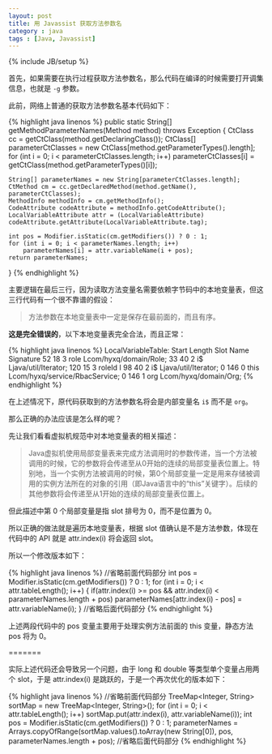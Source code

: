 ```yaml
---
layout: post
title: 用 Javassist 获取方法参数名
category : java
tags : [Java, Javassist]
---
```

{% include JB/setup %}

首先，如果需要在执行过程获取方法参数名，那么代码在编译的时候需要打开调集信息，也就是 `-g` 参数。

此前，网络上普通的获取方法参数名基本代码如下：

{% highlight java linenos %}
public static String[] getMethodParameterNames(Method method) throws Exception {
	CtClass cc = getCtClass(method.getDeclaringClass());
	CtClass[] parameterCtClasses = new CtClass[method.getParameterTypes().length];
	for (int i = 0; i < parameterCtClasses.length; i++) 
	    parameterCtClasses[i] = getCtClass(method.getParameterTypes()[i]);
	
	String[] parameterNames = new String[parameterCtClasses.length];
	CtMethod cm = cc.getDeclaredMethod(method.getName(), parameterCtClasses);
	MethodInfo methodInfo = cm.getMethodInfo();
	CodeAttribute codeAttribute = methodInfo.getCodeAttribute();
	LocalVariableAttribute attr = (LocalVariableAttribute) codeAttribute.getAttribute(LocalVariableAttribute.tag);
	
	int pos = Modifier.isStatic(cm.getModifiers()) ? 0 : 1;  
	for (int i = 0; i < parameterNames.length; i++)  
	    parameterNames[i] = attr.variableName(i + pos);  
    return parameterNames;
}
{% endhighlight %}

主要逻辑在最后三行，因为读取方法变量名需要依赖字节码中的本地变量表，但这三行代码有一个很不靠谱的假设：

>方法参数在本地变量表中一定是保存在最前面的，而且有序。

**这是完全错误的**，以下本地变量表完全合法，而且正常：

{% highlight java linenos %}
LocalVariableTable:
 Start  Length  Slot   Name   Signature
    52      18     3   role   Lcom/hyxq/domain/Role;
    33      40     2     i$   Ljava/util/Iterator;
   120      15     3 roleId   I
    98      40     2     i$   Ljava/util/Iterator;
     0     146     0   this   Lcom/hyxq/service/RbacService;
     0     146     1    org   Lcom/hyxq/domain/Org;
{% endhighlight %}


在上述情况下，原代码获取到的方法参数名将会是内部变量名 `i$` 而不是 `org`。

那么正确的办法应该是怎么样的呢？

先让我们看看虚拟机规范中对本地变量表的相关描述：

> Java虚拟机使用局部变量表来完成方法调用时的参数传递，当一个方法被调用的时候，它的参数将会传递至从0开始的连续的局部变量表位置上。特别地，当一个实例方法被调用的时候，第0个局部变量一定是用来存储被调用的实例方法所在的对象的引用（即Java语言中的“this”关键字）。后续的其他参数将会传递至从1开始的连续的局部变量表位置上。

但此描述中第 0 个局部变量是指 slot 排号为 0，而不是位置为 0。

所以正确的做法就是遍历本地变量表，根据 slot 值确认是不是方法参数，体现在代码中的 API 就是 attr.index(i) 将会返回 slot。

所以一个修改版本如下：

{% highlight java linenos %}
//省略前面代码部分
int pos = Modifier.isStatic(cm.getModifiers()) ? 0 : 1;
for (int i = 0; i < attr.tableLength(); i++) {
    if(attr.index(i) >= pos && attr.index(i) < parameterNames.length + pos)
        parameterNames[attr.index(i) - pos] = attr.variableName(i);
}
//省略后面代码部分
{% endhighlight %}

上述两段代码中的 pos 变量主要用于处理实例方法前面的 this 变量，静态方法 pos 将为 0。

=======

实际上述代码还会导致另一个问题，由于 long 和 double 等类型单个变量占用两个 slot，于是 attr.index(i) 是跳跃的，于是一个再次优化的版本如下：

{% highlight java linenos %}
//省略前面代码部分
TreeMap<Integer, String> sortMap = new TreeMap<Integer, String>();
for (int i = 0; i < attr.tableLength(); i++) 
    sortMap.put(attr.index(i), attr.variableName(i));
int pos = Modifier.isStatic(cm.getModifiers()) ? 0 : 1;
parameterNames = Arrays.copyOfRange(sortMap.values().toArray(new String[0]), pos, parameterNames.length + pos);
//省略后面代码部分
{% endhighlight %}


